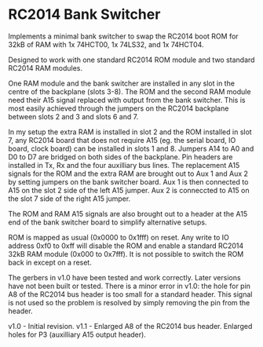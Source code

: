 # RC2014 Bank Switcher
Implements a minimal bank switcher to swap the RC2014 boot ROM for 32kB of RAM with 1x 74HCT00, 1x 74LS32, and 1x 74HCT04.

Designed to work with one standard RC2014 ROM module and two standard RC2014 RAM modules.

One RAM module and the bank switcher are installed in any slot in the centre of the backplane (slots 3-8). The ROM and the second RAM module need their A15 signal replaced with output from the bank switcher. This is most easily achieved through the jumpers on the RC2014 backplane between slots 2 and 3 and slots 6 and 7.

In my setup the extra RAM is installed in slot 2 and the ROM installed in slot 7, any RC2014 board that does not require A15 (eg. the serial board, IO board, clock board) can be installed in slots 1 and 8. Jumpers A14 to A0 and D0 to D7 are bridged on both sides of the backplane. Pin headers are installed in Tx, Rx and the four auxilliary bus lines. The replacement A15 signals for the ROM and the extra RAM are brought out to Aux 1 and Aux 2 by setting jumpers on the bank switcher board. Aux 1 is then connected to A15 on the slot 2 side of the left A15 jumper. Aux 2 is conneccted to A15 on the slot 7 side of the right A15 jumper.

The ROM and RAM A15 signals are also brought out to a header at the A15 end of the bank switcher board to simplify alternative setups.

ROM is mapped as usual (0x0000 to 0x1fff) on reset. Any write to IO address 0xf0 to 0xff will disable the ROM and enable a standard RC2014 32kB RAM module (0x000 to 0x7fff). It is not possible to switch the ROM back in except on a reset.

The gerbers in v1.0 have been tested and work correctly. Later versions have not been built or tested. There is a minor error in v1.0: the hole for pin A8 of the RC2014 bus header is too small for a standard header. This signal is not used so the problem is resolved by simply removing the pin from the header.

v1.0 - Initial revision.
v1.1 - Enlarged A8 of the RC2014 bus header. Enlarged holes for P3 (auxilliary A15 output header).

